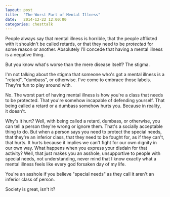 ```yaml
---
layout: post
title:  "The Worst Part of Mental Illness"
date:   2014-12-22 12:00:00
categories: chesttalk
---
```


People always say that mental illness is horrible, that the people afflicted with it shouldn't be called retards, or that they need to be _protected_ for some reason or another. Absolutely I'll concede that having a mental illness is a negative thing.

But you know what's worse than the mere disease itself? The stigma.

I'm not talking about the stigma that someone who's got a mental illness is a "retard", "dumbass", or otherwise. I've come to embrace those labels. They're fun to play around with.

No. The worst part of having mental illness is how you're a class that needs to be protected. That you're somehow incapable of defending yourself. That being called a retard or a dumbass somehow hurts you. Because in reality, it doesn't.

Why's it hurt? Well, with being called a retard, dumbass, or otherwise, you can tell a person they're wrong or ignore them. That's a socially acceptable thing to do. But when a person says you need to protect the special needs, that they're an inferior class, that they need to be fought for, as if they can't, that hurts. It hurts because it implies we can't fight for our own dignity in our own way. What happens when you express your disdain for that activity? Well, that just makes you an asshole, unsupportive to people with special needs, not understanding, never mind that I know exactly what a mental illness feels like every god forsaken day of my life.

You're an asshole if you believe "special needs" as they call it aren't an inferior class of person.

Society is great, isn't it?
